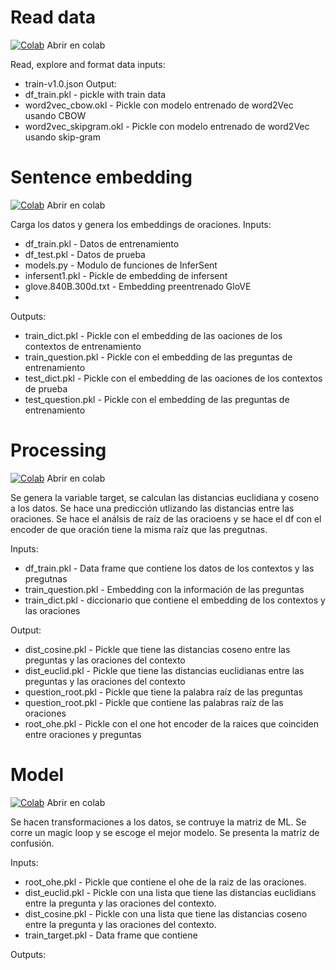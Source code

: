 # Read data
[![Colab](https://colab.research.google.com/assets/colab-badge.svg)](https://colab.research.google.com/github/Pilo1961/QuestionAnswer_System/blob/master/code/read_data.ipynb) Abrir en colab

Read, explore and format data
inputs:
* train-v1.0.json
Output:
* df_train.pkl - pickle with train data
* word2vec_cbow.okl - Pickle con modelo entrenado de word2Vec usando CBOW
* word2vec_skipgram.okl - Pickle con modelo entrenado de word2Vec usando skip-gram

# Sentence embedding
[![Colab](https://colab.research.google.com/assets/colab-badge.svg)](https://colab.research.google.com/github/Pilo1961/QuestionAnswer_System/blob/master/code/SentenceEncoder.ipynb) Abrir en colab

Carga los datos y genera los embeddings de oraciones.
Inputs:
* df_train.pkl - Datos de entrenamiento
* df_test.pkl - Datos de prueba
* models.py - Modulo de funciones de InferSent
* infersent1.pkl - Pickle de embedding de infersent
* glove.840B.300d.txt - Embedding preentrenado GloVE
* 
Outputs:
* train_dict.pkl - Pickle con el embedding de las oaciones de los contextos de entrenamiento
* train_question.pkl - Pickle con el embedding de las preguntas de entrenamiento
* test_dict.pkl - Pickle con el embedding de las oaciones de los contextos de prueba
* test_question.pkl - Pickle con el embedding de las preguntas de entrenamiento

# Processing
[![Colab](https://colab.research.google.com/assets/colab-badge.svg)](https://colab.research.google.com/github/Pilo1961/QuestionAnswer_System/blob/master/code/Processing.ipynb) Abrir en colab

Se genera la variable target, se calculan las distancias euclidiana y coseno a los datos.
Se hace una predicción utlizando las distancias entre las oraciones.
Se hace el análsis de raíz de las oracioens y se hace el df con el encoder de que oración tiene la misma raíz que las pregutnas.

Inputs:
* df_train.pkl - Data frame que contiene los datos de los contextos y las pregutnas
* train_question.pkl - Embedding con la información de las preguntas
* train_dict.pkl - diccionario que contiene el embedding de los contextos y las oraciones

Output:
* dist_cosine.pkl - Pickle que tiene las distancias coseno entre las preguntas y las oraciones del contexto 
* dist_euclid.pkl - Pickle que tiene las distancias euclidianas entre las preguntas y las oraciones del contexto 
* question_root.pkl - Pickle que tiene la palabra raíz de las preguntas
* question_root.pkl - Pickle que contiene las palabras raíz de las oraciones
* root_ohe.pkl - Pickle con el one hot encoder de la raices que coinciden entre oraciones y preguntas

# Model
[![Colab](https://colab.research.google.com/assets/colab-badge.svg)](https://colab.research.google.com/github/Pilo1961/QuestionAnswer_System/blob/master/code/Models.ipynb) Abrir en colab

Se hacen transformaciones a los datos, se contruye la matriz de ML.
Se corre un magic loop y se escoge el mejor modelo.
Se presenta la matriz de confusión.

Inputs:
* root_ohe.pkl - Pickle que contiene el ohe de la raiz de las oraciones.
* dist_euclid.pkl - Pickle con una lista que tiene las distancias euclidians entre la pregunta y las oraciones del contexto.
* dist_cosine.pkl - Pickle con una lista que tiene las distancias coseno entre la pregunta y las oraciones del contexto.
* train_target.pkl - Data frame que contiene 

Outputs:
